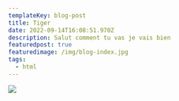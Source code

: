 ```yaml
---
templateKey: blog-post
title: Tiger
date: 2022-09-14T16:08:51.970Z
description: Salut comment tu vas je vais bien
featuredpost: true
featuredimage: /img/blog-index.jpg
tags:
  - html
---
```

![](/img/home-jumbotron.jpg)